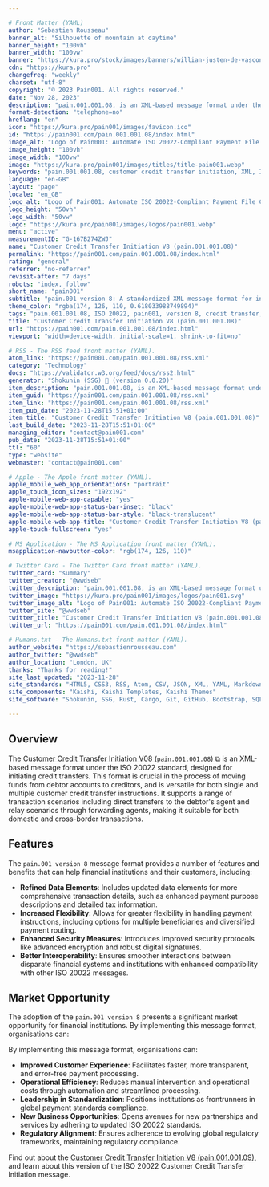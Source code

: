 ```yaml
---

# Front Matter (YAML)
author: "Sebastien Rousseau"
banner_alt: "Silhouette of mountain at daytime"
banner_height: "100vh"
banner_width: "100vw"
banner: "https://kura.pro/stock/images/banners/willian-justen-de-vasconcellos-2Ka0oKSMxVE.webp"
cdn: "https://kura.pro"
changefreq: "weekly"
charset: "utf-8"
copyright: "© 2023 Pain001. All rights reserved."
date: "Nov 28, 2023"
description: "pain.001.001.08, is an XML-based message format under the ISO 20022 standard designed to streamline cross-border and domestic payment processes."
format-detection: "telephone=no"
hreflang: "en"
icon: "https://kura.pro/pain001/images/favicon.ico"
id: "https://pain001.com/pain.001.001.08/index.html"
image_alt: "Logo of Pain001: Automate ISO 20022-Compliant Payment File Creation"
image_height: "100vh"
image_width: "100vw"
image: "https://kura.pro/pain001/images/titles/title-pain001.webp"
keywords: "pain.001.001.08, customer credit transfer initiation, XML, ISO 20022, cross-border payments, domestic payments, efficiency, speed, cost, compliance, market opportunity"
language: "en-GB"
layout: "page"
locale: "en_GB"
logo_alt: "Logo of Pain001: Automate ISO 20022-Compliant Payment File Creation"
logo_height: "50vh"
logo_width: "50vw"
logo: "https://kura.pro/pain001/images/logos/pain001.webp"
menu: "active"
measurementID: "G-167B274ZWJ"
name: "Customer Credit Transfer Initiation V8 (pain.001.001.08)"
permalink: "https://pain001.com/pain.001.001.08/index.html"
rating: "general"
referrer: "no-referrer"
revisit-after: "7 days"
robots: "index, follow"
short_name: "pain001"
subtitle: "pain.001 version 8: A standardized XML message format for initiating credit transfers."
theme_color: "rgba(174, 126, 110, 0.618033988749894)"
tags: "pain.001.001.08, ISO 20022, pain001, version 8, credit transfer, XML, message format, standardization, automation, cross-border, domestic, payments"
title: "Customer Credit Transfer Initiation V8 (pain.001.001.08)"
url: "https://pain001.com/pain.001.001.08/index.html"
viewport: "width=device-width, initial-scale=1, shrink-to-fit=no"

# RSS - The RSS feed front matter (YAML).
atom_link: "https://pain001.com/pain.001.001.08/rss.xml"
category: "Technology"
docs: "https://validator.w3.org/feed/docs/rss2.html"
generator: "Shokunin (SSG) 🦀 (version 0.0.20)"
item_description: "pain.001.001.08, is an XML-based message format under the ISO 20022 standard designed to streamline cross-border and domestic payment processes."
item_guid: "https://pain001.com/pain.001.001.08/rss.xml"
item_link: "https://pain001.com/pain.001.001.08/rss.xml"
item_pub_date: "2023-11-28T15:51+01:00"
item_title: "Customer Credit Transfer Initiation V8 (pain.001.001.08)"
last_build_date: "2023-11-28T15:51+01:00"
managing_editor: "contact@pain001.com"
pub_date: "2023-11-28T15:51+01:00"
ttl: "60"
type: "website"
webmaster: "contact@pain001.com"

# Apple - The Apple front matter (YAML).
apple_mobile_web_app_orientations: "portrait"
apple_touch_icon_sizes: "192x192"
apple-mobile-web-app-capable: "yes"
apple-mobile-web-app-status-bar-inset: "black"
apple-mobile-web-app-status-bar-style: "black-translucent"
apple-mobile-web-app-title: "Customer Credit Transfer Initiation V8 (pain.001.001.08)"
apple-touch-fullscreen: "yes"

# MS Application - The MS Application front matter (YAML).
msapplication-navbutton-color: "rgb(174, 126, 110)"

# Twitter Card - The Twitter Card front matter (YAML).
twitter_card: "summary"
twitter_creator: "@wwdseb"
twitter_description: "pain.001.001.08, is an XML-based message format under the ISO 20022 standard designed to streamline cross-border and domestic payment processes."
twitter_image: "https://kura.pro/pain001/images/logos/pain001.svg"
twitter_image_alt: "Logo of Pain001: Automate ISO 20022-Compliant Payment File Creation"
twitter_site: "@wwdseb"
twitter_title: "Customer Credit Transfer Initiation V8 (pain.001.001.08)"
twitter_url: "https://pain001.com/pain.001.001.08/index.html"

# Humans.txt - The Humans.txt front matter (YAML).
author_website: "https://sebastienrousseau.com"
author_twitter: "@wwdseb"
author_location: "London, UK"
thanks: "Thanks for reading!"
site_last_updated: "2023-11-28"
site_standards: "HTML5, CSS3, RSS, Atom, CSV, JSON, XML, YAML, Markdown, TOML, SQLite"
site_components: "Kaishi, Kaishi Templates, Kaishi Themes"
site_software: "Shokunin, SSG, Rust, Cargo, Git, GitHub, Bootstrap, SQLite, VS Code"

---
```



## Overview

The [Customer Credit Transfer Initiation V08 (`pain.001.001.08`) ⧉][00] is an XML-based message format under the ISO 20022 standard, designed for initiating credit transfers. This format is crucial in the process of moving funds from debtor accounts to creditors, and is versatile for both single and multiple customer credit transfer instructions. It supports a range of transaction scenarios including direct transfers to the debtor's agent and relay scenarios through forwarding agents, making it suitable for both domestic and cross-border transactions.

## Features

The `pain.001 version 8` message format provides a number of features and benefits that can help financial institutions and their customers, including:

- **Refined Data Elements**: Includes updated data elements for more comprehensive transaction details, such as enhanced payment purpose descriptions and detailed tax information.
- **Increased Flexibility**: Allows for greater flexibility in handling payment instructions, including options for multiple beneficiaries and diversified payment routing.
- **Enhanced Security Measures**: Introduces improved security protocols like advanced encryption and robust digital signatures.
- **Better Interoperability**: Ensures smoother interactions between disparate financial systems and institutions with enhanced compatibility with other ISO 20022 messages.

## Market Opportunity

The adoption of the `pain.001 version 8` presents a significant market opportunity for
financial institutions. By implementing this message format, organisations can:

By implementing this message format, organisations can:

- **Improved Customer Experience**: Facilitates faster, more transparent, and error-free payment processing.
- **Operational Efficiency**: Reduces manual intervention and operational costs through automation and streamlined processing.
- **Leadership in Standardization**: Positions institutions as frontrunners in global payment standards compliance.
- **New Business Opportunities**: Opens avenues for new partnerships and services by adhering to updated ISO 20022 standards.
- **Regulatory Alignment**: Ensures adherence to evolving global regulatory frameworks, maintaining regulatory compliance.

Find out about the
[Customer Credit Transfer Initiation V8 (pain.001.001.09)][01], and learn about
this version of the ISO 20022 Customer Credit Transfer Initiation message.

[00]: https://www.iso20022.org/catalogue-messages/iso-20022-messages-archive?search=pain.001.001.08 "ISO 20022 Customer Credit Transfer Initiation V8 (pain.001.001.08)"
[01]: /pain.001.001.09/index.html "Customer Credit Transfer Initiation V9 (pain.001.001.09)"
